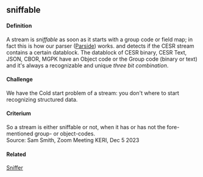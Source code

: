 ## sniffable

<h4>Definition</h4><p>A stream is <em>sniffable</em> as soon as it starts with a group code or field map; in fact this is how our parser (<a href="parside">Parside</a>) works. and detects if the CESR stream contains a certain datablock. The datablock of CESR binary, CESR Text, JSON, CBOR, MGPK have an Object code or the Group code (binary or text) and it&#39;s always a recognizable and unique <em>three bit combination</em>.</p><h4>Challenge</h4><p>We have the Cold start problem of a stream: you don&#39;t where to start recognizing structured data.</p><h4>Criterium</h4><p>So a stream is either sniffable or not, when it has or has not the fore-mentioned group- or object-codes.<br>Source: Sam Smith, Zoom Meeting KERI, Dec 5 2023</p><h4>Related</h4><p><a href="sniffer">Sniffer</a></p>

